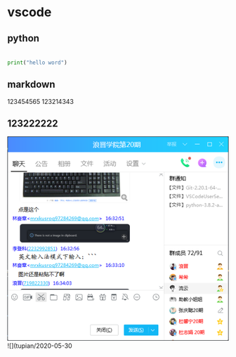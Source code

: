 # vscode
## python
```py

print("hello word")

```
## markdown
123454565
123214343
## 123222222
![](2020-05-30-16-34-56.png)![](tupian/2020-05-30